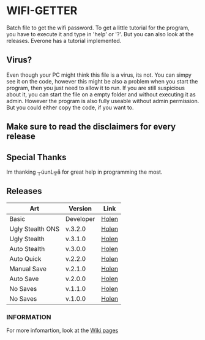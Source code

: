 # WIFI-GETTER
Batch file to get the wifi password. To get a little tutorial for the program, you have to execute it and type in 'help' or '?'. But you can also look at the releases. Everone has a tutorial implemented.

## Virus?

Even though your PC might think this file is a virus, its not. You can simpy see it on the code, however  this might be also a problem when you start the program, then you just need to allow it to run.
If you are still suspicious about it, you can start the file on a empty folder and without executing it as admin. However the program is also fully useable without admin permission.
But you could either copy the code, if you want to.

## Make sure to read the disclaimers for every release

## Special Thanks

Im thanking ┬úunL╦å for great help in programming the most.

## Releases

   Art          | Version   | Link
----------------|-----------|-----------------
Basic           | Developer | [Holen](https://github.com/Minz16/WIFI-GETTER/releases/download/basic/WIFI-GETTER.bat)
Ugly Stealth ONS| v.3.2.0   | [Holen](https://github.com/Minz16/WIFI-GETTER/releases/download/v.3.2.0/WIFI-GETTER.bat)
Ugly Stealth    | v.3.1.0   | [Holen](https://github.com/Minz16/WIFI-GETTER/releases/download/v.3.1.0/WIFI-GETTER.bat)
Auto Stealth    | v.3.0.0   | [Holen](https://github.com/Minz16/WIFI-GETTER/releases/download/v.3.0.0/WIFI-GETTER.bat)
Auto Quick      | v.2.2.0   | [Holen](https://github.com/Minz16/WIFI-GETTER/releases/download/v.2.2.0/WIFI-GETTER.bat)
Manual Save     | v.2.1.0   | [Holen](https://github.com/Minz16/WIFI-GETTER/releases/download/v.2.1.0/WIFI-GETTER.bat)
Auto Save       | v.2.0.0   | [Holen](https://github.com/Minz16/WIFI-GETTER/releases/download/v.2.0.0/WIFI-GETTER.bat)
No Saves        | v.1.1.0   | [Holen](https://github.com/Minz16/WIFI-GETTER/releases/download/v.1.1.0/WIFI-GETTER.bat)
No Saves        | v.1.0.0   | [Holen](https://github.com/Minz16/WIFI-GETTER/releases/download/v.1.0.0/WIFI.GETTER.bat)

### INFORMATION
For more infomartion, look at the [Wiki pages](https://github.com/Minz16/WIFI-GETTER/wiki)
